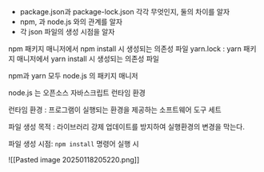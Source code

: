 - package.json과 package-lock.json 각각 무엇인지, 둘의 차이를 알자
- npm, 과 node.js 와의 관계를 알자
- 각 json 파일의 생성 시점을 알자


npm 패키지 매니저에서 npm install 시 생성되는 의존성 파일
yarn.lock : yarn 패키지 매니저에서 yarn install 시 생성되는 의존성 파일

npm과 yarn 모두 node.js 의 패키지 매니저

node.js 는 오픈소스 자바스크립트 런타임 환경

런타임 환경 : 프로그램이 실행되는 환경을 제공하는 소프트웨어 도구 세트


파일 생성 목적 : 라이브러리 강제 업데이트를 방지하여 실행환경의 변경을 막는다.

파일 생성 시점: `npm install` 명령어 실행 시

![[Pasted image 20250118205220.png]]